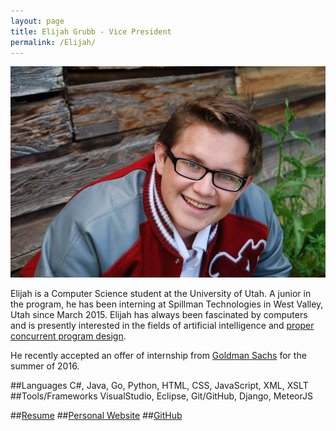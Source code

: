 ```yaml
---
layout: page
title: Elijah Grubb - Vice President
permalink: /Elijah/
---
```


![Image of Elijah](../resources/images/ElijahPic.jpg)

Elijah is a Computer Science student at the University of Utah. A junior in the program, he has been interning at Spillman Technologies in West Valley, Utah since March 2015. Elijah has always been fascinated by computers and is presently interested in the fields of artificial intelligence and [proper concurrent program design](https://vimeo.com/49718712).

He recently accepted an offer of internship from [Goldman Sachs](http://www.goldmansachs.com/what-we-do/engineering/index.html) for the summer of 2016.

##Languages
C#, Java, Go, Python, HTML, CSS, JavaScript, XML, XSLT
##Tools/Frameworks
VisualStudio, Eclipse, Git/GitHub, Django, MeteorJS

##[Resume](../resources/resumes/elijahgrubb.resume.pdf)
##[Personal Website](http://www.elijahgrubb.com/)
##[GitHub](https://www.github.com/judgegrubb)

